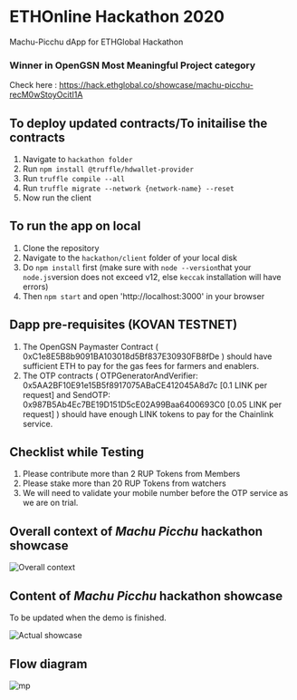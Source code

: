 # ETHOnline Hackathon 2020
Machu-Picchu dApp for ETHGlobal Hackathon

### Winner in OpenGSN Most Meaningful Project category
Check here : https://hack.ethglobal.co/showcase/machu-picchu-recM0wStoyOcitI1A

## To deploy updated contracts/To initailise the contracts

1. Navigate to `hackathon folder`
2. Run `npm install @truffle/hdwallet-provider`
3. Run `truffle compile --all`
4. Run `truffle migrate --network {network-name} --reset`
5. Now run the client

## To run the app on local

1. Clone the repository
2. Navigate to the `hackathon/client` folder of your local disk
3. Do `npm install` first (make sure with `node --version`that your `node.js`version does not exceed v12, else `keccak` installation will have errors)
4. Then `npm start` and open 'http://localhost:3000' in your browser

## Dapp pre-requisites (KOVAN TESTNET)

1. The OpenGSN Paymaster Contract ( 0xC1e8E5B8b9091BA103018d5Bf837E30930FB8fDe ) should have sufficient ETH to pay for the gas fees for farmers and enablers.
2. The OTP contracts ( OTPGeneratorAndVerifier: 0x5AA2BF10E91e15B5f8917075ABaCE412045A8d7c [0.1 LINK per request] and SendOTP: 0x987B5Ab4Ec7BE19D151D5cE02A99Baa6400693C0 [0.05 LINK per request] ) should have enough LINK tokens to pay for the Chainlink service.

## Checklist while Testing

1. Please contribute more than 2 RUP Tokens from Members 
2. Please stake more than 20 RUP Tokens from watchers
3. We will need to validate your mobile number before the OTP service as we are on trial.
 
## Overall context of _Machu Picchu_ hackathon showcase
![Overall context](https://github.com/Machu-Pichu/hackathon/blob/logos/common/images/20201002%20Machu%20Picchu%20Overall%20Vision.png)

## Content of _Machu Picchu_ hackathon showcase
To be updated when the demo is finished.

![Actual showcase](https://github.com/Machu-Pichu/hackathon/blob/logos/common/images/20201006%20Hackathon%20showcase%20v1.0.png)

## Flow diagram

![mp](https://user-images.githubusercontent.com/24249646/96636170-86786480-133a-11eb-8b88-c3b583264810.jpg)

